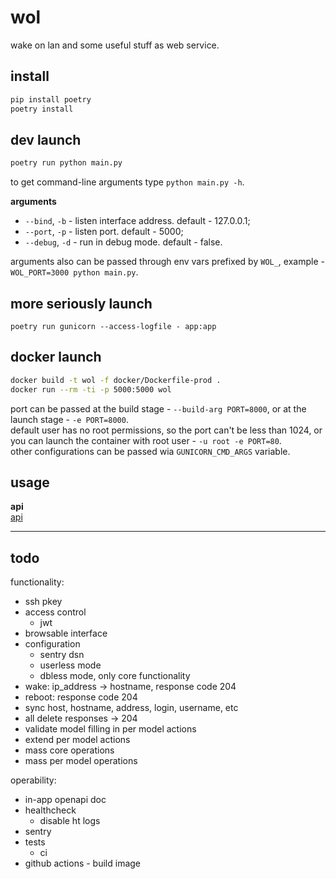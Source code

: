 # wol
wake on lan and some useful stuff as web service.

## install

```bash
pip install poetry
poetry install
```

## dev launch

```bash
poetry run python main.py
```

to get command-line arguments type `python main.py -h`.  

**arguments**  
* `--bind`, `-b` - listen interface address. default - 127.0.0.1;  
* `--port`, `-p` - listen port. default - 5000;  
* `--debug`, `-d` - run in debug mode. default - false.  

arguments also can be passed through env vars prefixed by `WOL_`,
example - `WOL_PORT=3000 python main.py`.  


## more seriously launch

```
poetry run gunicorn --access-logfile - app:app
```

## docker launch

```bash
docker build -t wol -f docker/Dockerfile-prod .
docker run --rm -ti -p 5000:5000 wol
```

port can be passed at the build stage - `--build-arg PORT=8000`,
or at the launch stage - `-e PORT=8000`.  
default user has no root permissions, so the port can't be less than 1024,
or you can launch the container with root user - `-u root -e PORT=80`.  
other configurations can be passed wia `GUNICORN_CMD_ARGS` variable.


## usage

**api**  
[api](/docs/api.html)  

---

## todo

functionality:

* ssh pkey
* access control
  * jwt
* browsable interface
* configuration
  * sentry dsn
  * userless mode
  * dbless mode, only core functionality
* wake: ip_address -> hostname, response code 204
* reboot: response code 204
* sync host, hostname, address, login, username, etc
* all delete responses -> 204
* validate model filling in per model actions
* extend per model actions
* mass core operations
* mass per model operations

operability:

* in-app openapi doc
* healthcheck
  * disable ht logs
* sentry
* tests
  * ci
* github actions - build image
